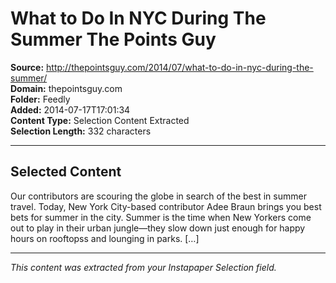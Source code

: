 # What to Do In NYC During The Summer The Points Guy

**Source:** http://thepointsguy.com/2014/07/what-to-do-in-nyc-during-the-summer/  
**Domain:** thepointsguy.com  
**Folder:** Feedly  
**Added:** 2014-07-17T17:01:34  
**Content Type:** Selection Content Extracted  
**Selection Length:** 332 characters  


---

## Selected Content

Our contributors are scouring the globe in search of the best in summer travel. Today, New York City-based contributor Adee Braun brings you best bets for summer in the city. Summer is the time when New Yorkers come out to play in their urban jungle—they slow down just enough for happy hours on rooftopss and lounging in parks. […]

---

*This content was extracted from your Instapaper Selection field.*